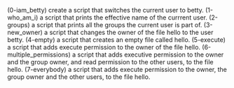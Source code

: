 (0-iam_betty) create a script that switches the current user to betty.
(1-who_am_i) a script that prints the effective name of the currrent user.
(2-groups) a script that prints all the groups the current user is part of.
(3-new_owner) a script that changes the owner of the file hello to the user betty.
(4-empty) a script that creates an empty file called hello.
(5-execute) a script that adds execute permission to the owner of the file hello.
(6-multiple_permissions) a script that adds executive permission to the owner and the group owner, and read permission to the other users, to the file hello.
(7-everybody) a script that adds execute permission to the owner, the group owner and the other users, to the file hello.
